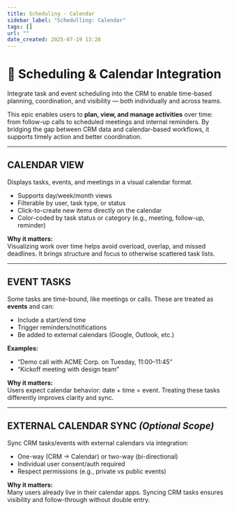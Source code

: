 ```yaml
---
title: Scheduling - Calendar
sidebar_label: "Schedulling: Calendar"
tags: []
url: ""
date_created: 2025-07-19 13:28
---
```

# 📅 Scheduling & Calendar Integration

Integrate task and event scheduling into the CRM to enable time-based planning, coordination, and visibility — both individually and across teams.

This epic enables users to **plan, view, and manage activities** over time: from follow-up calls to scheduled meetings and internal reminders. By bridging the gap between CRM data and calendar-based workflows, it supports timely action and better coordination.

---
## CALENDAR VIEW

Displays tasks, events, and meetings in a visual calendar format.

- Supports day/week/month views
- Filterable by user, task type, or status
- Click-to-create new items directly on the calendar
- Color-coded by task status or category (e.g., meeting, follow-up, reminder)

**Why it matters:**  
Visualizing work over time helps avoid overload, overlap, and missed deadlines. It brings structure and focus to otherwise scattered task lists.

---
## EVENT TASKS

Some tasks are time-bound, like meetings or calls. These are treated as **events** and can:

- Include a start/end time  
- Trigger reminders/notifications  
- Be added to external calendars (Google, Outlook, etc.)

**Examples:**
- “Demo call with ACME Corp. on Tuesday, 11:00–11:45”
- “Kickoff meeting with design team”

**Why it matters:**  
Users expect calendar behavior: date + time = event. Treating these tasks differently improves clarity and sync.

---
## EXTERNAL CALENDAR SYNC *(Optional Scope)*

Sync CRM tasks/events with external calendars via integration:

- One-way (CRM → Calendar) or two-way (bi-directional)
- Individual user consent/auth required
- Respect permissions (e.g., private vs public events)

**Why it matters:**  
Many users already live in their calendar apps. Syncing CRM tasks ensures visibility and follow-through without double entry.
